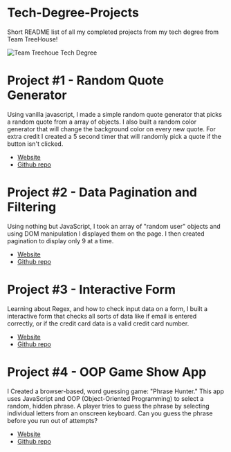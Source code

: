 # Tech-Degree-Projects
Short README list of all my completed projects from my tech degree from Team TreeHouse!

![Team Treehoue Tech Degree](https://api.accredible.com/v1/frontend/credential_website_embed_image/certificate/46011569)

# Project #1 - Random Quote Generator
Using vanilla javascript, I made a simple random quote generator that picks a random quote from a array of objects. I also built a random color generator that will change the background color on every new quote. For extra credit I created a 5 second timer that will randomly pick a quote if the button isn't clicked. 
- [Website](https://ccarver80.github.io/Random-Quote-Generator-TT-1/) 
- [Github repo](https://github.com/ccarver80/Random-Quote-Generator-TT-1)

# Project #2 - Data Pagination and Filtering
Using nothing but JavaScript, I took an array of "random user" objects and using DOM manipulation I displayed them on the page. I then created pagination to display only 9 at a time. 
- [Website](https://ccarver80.github.io/Data-Pagination-and-Filtering-TT-2/) 
- [Github repo](https://github.com/ccarver80/Data-Pagination-and-Filtering-TT-2)

# Project #3 - Interactive Form
Learning about Regex, and how to check input data on a form, I built a interactive form that checks all sorts of data like if email is entered correctly, or if the credit card data is a valid credit card number. 
- [Website](https://ccarver80.github.io/Interactive-Form-TT-3/)
- [Github repo](https://github.com/ccarver80/Interactive-Form-TT-3)

# Project #4 - OOP Game Show App
I Created a browser-based, word guessing game: "Phrase Hunter." This app uses JavaScript and OOP (Object-Oriented Programming) to select a random, hidden phrase. A player tries to guess the phrase by selecting individual letters from an onscreen keyboard. Can you guess the phrase before you run out of attempts? 
- [Website](https://ccarver80.github.io/OOP-Game-Show-App/)
- [Github repo](https://github.com/ccarver80/OOP-Game-Show-App)

